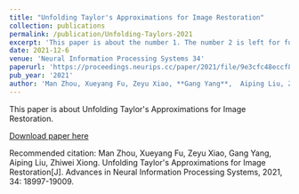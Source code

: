 ```yaml
---
title: "Unfolding Taylor's Approximations for Image Restoration"
collection: publications
permalink: /publication/Unfolding-Taylors-2021
excerpt: 'This paper is about the number 1. The number 2 is left for future work.'
date: 2021-12-6
venue: 'Neural Information Processing Systems 34'
paperurl: 'https://proceedings.neurips.cc/paper/2021/file/9e3cfc48eccf81a0d57663e129aef3cb-Paper.pdf'
pub_year: '2021'
author: 'Man Zhou, Xueyang Fu, Zeyu Xiao, **Gang Yang**,  Aiping Liu, Zhiwei Xiong'
---
```

This paper is about Unfolding Taylor's Approximations for Image Restoration.

[Download paper here](https://proceedings.neurips.cc/paper/2021/file/9e3cfc48eccf81a0d57663e129aef3cb-Paper.pdf)

Recommended citation: Man Zhou, Xueyang Fu, Zeyu Xiao, Gang Yang,  Aiping Liu, Zhiwei Xiong. Unfolding Taylor's Approximations for Image Restoration[J]. Advances in Neural Information Processing Systems, 2021, 34: 18997-19009.
